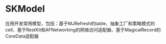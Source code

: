 # SKModel
应用开发常用模型，包括：基于MJRefresh的table、抽象工厂和策略模式的cell、基于RestKit和AFNetworking的网络访问适配器、基于MagicalRecord的CoreData适配器
